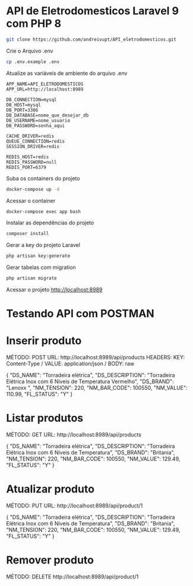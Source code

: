 
# API de Eletrodomesticos Laravel 9 com PHP 8

```sh
git clone https://github.com/andreivupt/API_eletrodomesticos.git
```

Crie o Arquivo .env
```sh
cp .env.example .env
```

Atualize as variáveis de ambiente do arquivo .env
```dosini
APP_NAME=API_ELETRODOMESTICOS
APP_URL=http://localhost:8989

DB_CONNECTION=mysql
DB_HOST=mysql
DB_PORT=3306
DB_DATABASE=nome_que_desejar_db
DB_USERNAME=nome_usuario
DB_PASSWORD=senha_aqui

CACHE_DRIVER=redis
QUEUE_CONNECTION=redis
SESSION_DRIVER=redis

REDIS_HOST=redis
REDIS_PASSWORD=null
REDIS_PORT=6379
```

Suba os containers do projeto
```sh
docker-compose up -d
```

Acessar o container
```sh
docker-compose exec app bash
```

Instalar as dependências do projeto
```sh
composer install
```

Gerar a key do projeto Laravel
```sh
php artisan key:generate
```

Gerar tabelas com migration
```sh
php artisan migrate
```

Acessar o projeto
[http://localhost:8989](http://localhost:8989)


# Testando API com POSTMAN

# Inserir produto

MÉTODO: POST 
URL: http://localhost:8989/api/products
HEADERS: KEY: Content-Type / VALUE: application/json / BODY: raw

{
    "DS_NAME": "Torradeira elétrica",
    "DS_DESCRIPTION": "Torradeira Elétrica Inox com 6 Níveis de Temperatura Vermelho",
    "DS_BRAND": "Lenoxx ",
    "NM_TENSION": 220,
    "NM_BAR_CODE": 100550,
    "NM_VALUE": 110.99,
    "FL_STATUS": "Y"
}

# Listar produtos

MÉTODO: GET
URL: http://localhost:8989/api/products

{
    "DS_NAME": "Torradeira elétrica",
    "DS_DESCRIPTION": "Torradeira Elétrica Inox com 6 Níveis de Temperatura",
    "DS_BRAND": "Britania",
    "NM_TENSION": 220,
    "NM_BAR_CODE": 100550,
    "NM_VALUE": 129.49,
    "FL_STATUS": "Y"
}

# Atualizar produto

MÉTODO: PUT
URL: http://localhost:8989/api/product/1

{
    "DS_NAME": "Torradeira elétrica",
    "DS_DESCRIPTION": "Torradeira Elétrica Inox com 6 Níveis de Temperatura",
    "DS_BRAND": "Britania",
    "NM_TENSION": 220,
    "NM_BAR_CODE": 100550,
    "NM_VALUE": 129.49,
    "FL_STATUS": "Y"
}

# Remover produto

MÉTODO: DELETE
http://localhost:8989/api/product/1

